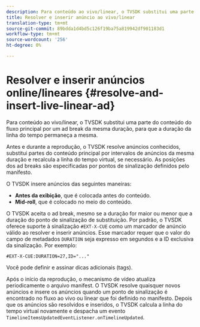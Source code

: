 ```yaml
---
description: Para conteúdo ao vivo/linear, o TVSDK substitui uma parte do conteúdo do fluxo principal por um ad break da mesma duração, para que a duração da linha do tempo permaneça a mesma.
title: Resolver e inserir anúncio ao vivo/linear
translation-type: tm+mt
source-git-commit: 89bdda1d4bd5c126f19ba75a819942df901183d1
workflow-type: tm+mt
source-wordcount: '256'
ht-degree: 0%

---
```



# Resolver e inserir anúncios online/lineares {#resolve-and-insert-live-linear-ad}

Para conteúdo ao vivo/linear, o TVSDK substitui uma parte do conteúdo do fluxo principal por um ad break da mesma duração, para que a duração da linha do tempo permaneça a mesma.

Antes e durante a reprodução, o TVSDK resolve anúncios conhecidos, substitui partes do conteúdo principal por intervalos de anúncios da mesma duração e recalcula a linha do tempo virtual, se necessário. As posições dos ad breaks são especificadas por pontos de sinalização definidos pelo manifesto.

O TVSDK insere anúncios das seguintes maneiras:

* **Antes da exibição**, que é colocada antes do conteúdo.
* **Mid-roll**, que é colocado no meio do conteúdo.

O TVSDK aceita o ad break, mesmo se a duração for maior ou menor que a duração do ponto de sinalização de substituição. Por padrão, o TVSDK oferece suporte à sinalização `#EXT-X-CUE` como um marcador de anúncio válido ao resolver e inserir anúncios. Esse marcador requer que o valor do campo de metadados `DURATION` seja expresso em segundos e a ID exclusiva da sinalização. Por exemplo:

```
#EXT-X-CUE:DURATION=27,ID="..."
```

Você pode definir e assinar dicas adicionais (tags).

Após o início da reprodução, o mecanismo de vídeo atualiza periodicamente o arquivo manifest. O TVSDK resolve quaisquer novos anúncios e insere os anúncios quando um ponto de sinalização é encontrado no fluxo ao vivo ou linear que foi definido no manifesto. Depois que os anúncios são resolvidos e inseridos, o TVSDK calcula a linha do tempo virtual novamente e despacha um evento `TimelineItemsUpdatedEventListener.onTimelineUpdated`.